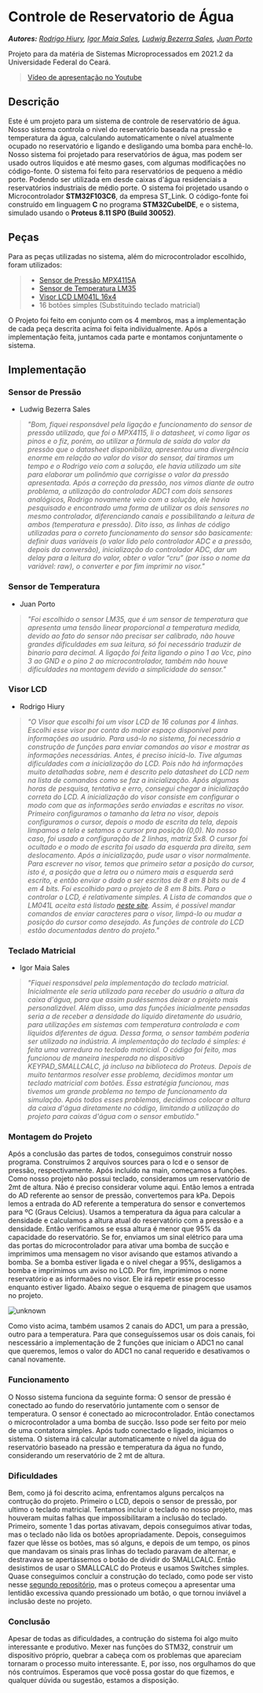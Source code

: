 # Controle de Reservatorio de Água

***Autores:*** *[Rodrigo Hiury](https://www.github.com/rodrigohiury), [Igor Maia Sales](https://github.com/IgorMaiaSales), [Ludwig Bezerra Sales](https://github.com/Ludwigbsales), [Juan Porto](https://github.com/juannporto)*

Projeto para da matéria de Sistemas Microprocessados em 2021.2 da Universidade Federal do Ceará.
> [Vídeo de apresentação no Youtube](https://youtu.be/42zYZS4uKNc)

## Descrição

Este é um projeto para um sistema de controle de reservatório de água. Nosso sistema controla o nivel do reservatório baseada na pressão e temperatura da água, calculando automaticamente o nível atualmente ocupado no reservatório e ligando e desligando uma bomba para enchê-lo.
Nosso sistema foi projetado para reservatórios de água, mas podem ser usado outros líquidos e até mesmo gases, com algumas modificações no código-fonte.
O sistema foi feito para reservatórios de pequeno a médio porte. Podendo ser utilizada em desde caixas d'água residenciais a reservatórios industriais de médio porte.
O sistema foi projetado usando o Microcontrolador **STM32F103C6**, da empresa ST_Link. O código-fonte foi construído em linguagem **C** no programa **STM32CubeIDE**, e o sistema, simulado usando o **Proteus 8.11 SP0 (Build 30052)**.

## Peças

Para as peças utilizadas no sistema, além do microcontrolador escolhido, foram utilizados:

> - [Sensor de Pressão MPX4115A](https://www.nxp.com/docs/en/data-sheet/MPX4115.pdf)
> - [Sensor de Temperatura LM35](https://www.ti.com/lit/ds/symlink/lm35.pdf)
> - [Visor LCD LM041L 16x4](https://datasheetspdf.com/pdf-file/573111/HitachiSemiconductor/LM041L/1)
> - 16 botões simples (Substituindo teclado matricial)

O Projeto foi feito em conjunto com os 4 membros, mas a implementação de cada peça descrita acima foi feita individualmente. Após a implementação feita, juntamos cada parte e montamos conjuntamente o sistema.

## Implementação

### Sensor de Pressão

- Ludwig Bezerra Sales

> *"Bom, fiquei responsável pela ligação e funcionamento do sensor de pressão utilizado, que foi o MPX4115, li o datasheet, vi como ligar os pinos e o fiz, porém, ao utilizar a fórmula de saída do valor da pressão que o datasheet disponibiliza, apresentou uma divergência enorme em relação ao valor do visor do sensor, daí tiramos um tempo e o Rodrigo veio com a solução, ele havia utilizado um site para elaborar um polinômio que corrigisse o valor da pressão apresentada.
> Após a correção da pressão, nos vimos diante de outro problema, a utilização do controlador ADC1 com dois sensores analógicos, Rodrigo novamente veio com a solução, ele havia pesquisado e encontrado uma forma de utilizar os dois sensores no mesmo controlador, diferenciando canais e possibilitando a leitura de ambos (temperatura e pressão).
> Dito isso, as linhas de código utilizadas para o correto funcionamento do sensor são basicamente: definir duas variáveis (o valor lido pelo controlador ADC e a pressão, depois da conversão), inicialização do controlador ADC, dar um delay para a leitura do valor, obter o valor “cru” (por isso o nome da variável: raw), o converter e por fim imprimir no visor."*

### Sensor de Temperatura

- Juan Porto

> *"Foi escolhido o sensor LM35, que é um sensor de temperatura que apresenta uma tensão linear proporcional a temperatura medida, devido ao fato do sensor não precisar ser calibrado, não houve grandes dificuldades em sua leitura, só foi necessário traduzir de binario para decimal. A ligação foi feita ligando o pino 1 ao Vcc, pino 3 ao GND e o pino 2 ao microcontrolador, também não houve dificuldades na montagem devido a simplicidade do sensor."*

### Visor LCD

- Rodrigo Hiury

> *"O Visor que escolhi foi um visor LCD de 16 colunas por 4 linhas. Escolhi esse visor por conta do maior espaço disponível para informações ao usuário.
> Para usá-lo no sistema, foi necessário a construção de funções para enviar comandos ao visor e mostrar as informações necessárias.
> Antes, é preciso iniciá-lo. Tive algumas dificuldades com a inicialização do LCD. Pois não há informações muito detalhadas sobre, nem é descrito pelo datasheet do LCD nem na lista de comandos como se faz a inicialização. Após algumas horas de pesquisa, tentativa e erro, consegui chegar a inicialização correta do LCD. A inicialização do visor consiste em configurar o modo com que as informações serão enviadas e escritas no visor.
> Primeiro configuramos o tamanho da letra no visor, depois configuramos o cursor, depois o modo de escrita da tela, depois limpamos a tela e setamos o cursor pra posição (0,0).
> No nosso caso, foi usado a configuração de 2 linhas, matriz 5x8. O cursor foi ocultado e o modo de escrita foi usado da esquerda pra direita, sem deslocamento.
> Após a inicialização, pude usar o visor normalmente.
> Para escrever no visor, temos que primeiro setar a posição do cursor, isto é, a posição que a letra ou o número mais a esquerda será escrito, e então enviar o dado a ser escritos de 8 em 8 bits ou de 4 em 4 bits. Foi escolhido para o projeto de 8 em 8 bits.
> Para o controlar o LCD, é relativamente simples. A Lista de comandos que o LM041L aceita está listado [neste site](https://mil.ufl.edu/3744/docs/lcdmanual/commands.html#Wr). Assim, é possível mandar comandos de enviar caracteres para o visor, limpá-lo ou mudar a posição do cursor como desejado. As funções de controle do LCD estão documentadas dentro do projeto."*

### Teclado Matricial

- Igor Maia Sales

> *"Fiquei responsável pela implementação do teclado matricial. Inicialmente ele seria utilizado para receber do usuário a altura da caixa d'água, para que assim pudéssemos deixar o projeto mais personalizável. Além disso, uma das funções inicialmente pensadas seria a de receber a densidade do líquido diretamente do usuário, para utilizações em sistemas com temperatura controlada e com líquidos diferentes de água. Dessa forma, o sensor também poderia ser utilizado na indústria. A implementação do teclado é simples: é feita uma varredura no teclado matricial. O código foi feito, mas funcionou de maneira inesperada no dispositivo KEYPAD_SMALLCALC, já incluso na biblioteca do Proteus. Depois de muito tentarmos resolver esse problema, decidimos montar um teclado matricial com botões. Essa estratégia funcionou, mas tivemos um grande problema no tempo de funcionamento da simulação. Após todos esses problemas, decidimos colocar a altura da caixa d'água diretamente no código, limitando a utilização do projeto para caixas d'água com o sensor embutido."*

### Montagem do Projeto

Após a conclusão das partes de todos, conseguimos construir nosso programa. Construimos 2 arquivos sources para o lcd e o sensor de pressão, respectivamente. Após incluído na main, começamos a funções. Como nosso projeto não possui teclado, consideramos um reservatório de 2mt de altura. Não é preciso considerar volume aqui. Então lemos a entrada do AD referente ao sensor de pressão, convertemos para kPa. Depois lemos a entrada do AD referente a temperatura do sensor e convertemos para ºC (Graus Celcius). Usamos a temperatura da água para calcular a densidade e calculamos a altura atual do reservatório com a pressão e a densidade. Então verificamos se essa altura é menor que 95% da capacidade do reservatório. Se for, enviamos um sinal elétrico para uma das portas do microcontrolador para ativar uma bomba de sucção e imprimimos uma mensagem no visor avisando que estamos ativando a bomba. Se a bomba estiver ligada e o nível chegar a 95%, desligamos a bomba e imprimimos um aviso no LCD. Por fim, imprimimos o nome reservatório e as informaões no visor. Ele irá repetir esse processo enquanto estiver ligado. Abaixo segue o esquema de pinagem que usamos no projeto.

![unknown](https://user-images.githubusercontent.com/36707294/154401291-dac87ccf-1c7c-44e3-bbcc-0d3e2146a9f7.png)

Como visto acima, também usamos 2 canais do ADC1, um para a pressão, outro para a temperatura. Para que conseguíssemos usar os dois canais, foi nescessário a implementação de 2 funções que iniciam o ADC1 no canal que queremos, lemos o valor do ADC1 no canal requerido e desativamos o canal novamente.

### Funcionamento

O Nosso sistema funciona da seguinte forma: O sensor de pressão é conectado ao fundo do reservatório juntamente com o sensor de temperatura. O sensor é conectado ao microcontrolador. Então conectamos o microcontrolador a uma bomba de sucção. Isso pode ser feito por meio de uma contatora simples. Após tudo conectado e ligado, iniciamos o sistema. O sistema irá calcular automaticamente o nível da água do reservatório baseado na pressão e temperatura da água no fundo, considerando um reservatório de 2 mt de altura.

### Dificuldades

Bem, como já foi descrito acima, enfrentamos alguns percalços na contrução do projeto. Primeiro o LCD, depois o sensor de pressão, por ultimo o teclado matricial. Tentamos incluir o teclado no nosso projeto, mas houveram muitas falhas que impossibilitaram a inclusão do teclado. Primeiro, somente 1 das portas ativavam, depois conseguimos ativar todas, mas o teclado não lida os botões apropriadamente. Depois, conseguimos fazer que lêsse os botões, mas só alguns, e depois de um tempo, os pinos que mandavam os sinais pras linhas do teclado paravam de alternar, e destravava se apertássemos o botão de dividir do SMALLCALC. Então desistimos de usar o SMALLCALC do Proteus e usamos Switches simples. Quase conseguimos concluir a construção do teclado, como pode ser visto nesse [segundo repositório](https://github.com/IgorMaiaSales/ControleDeReservatorioDeLiquido), mas o proteus começou a apresentar uma lentidão excessiva quando pressionado um botão, o que tornou inviável a inclusão deste no projeto.

### Conclusão

Apesar de todas as dificuldades, a contrução do sistema foi algo muito interessante e produtivo. Mexer nas funções do STM32, construir um dispositivo próprio, quebrar a cabeça com os problemas que apareciam tornaram o processo muito interessante. E, por isso, nos orgulhamos do que nós contruímos. Esperamos que você possa gostar do que fizemos, e qualquer dúvida ou sugestão, estamos a disposição.
